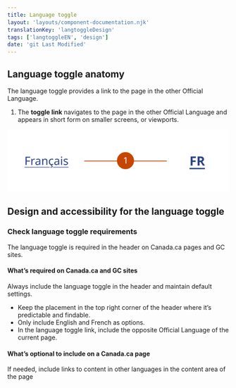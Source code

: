 ```yaml
---
title: Language toggle
layout: 'layouts/component-documentation.njk'
translationKey: 'langtoggleDesign'
tags: ['langtoggleEN', 'design']
date: 'git Last Modified'
---
```


## Language toggle anatomy

The language toggle provides a link to the page in the other Official Language.

<ol class="anatomy-list">
  <li>The <strong>toggle link</strong> navigates to the page in the other Official Language and appears in short form on smaller screens, or viewports.</li>
</ol>

<img class="b-sm b-default p-300" src="/images/en/components/anatomy/gcds-lang-toggle-anatomy.svg" alt="Large screen sized language toggle with “Français” link and small screen sized language toggle with “FR” link. Each individual element of the component has a number pointing to it."/>

## Design and accessibility for the language toggle

### Check language toggle requirements

The language toggle is required in the header on Canada.ca pages and GC sites.

#### What’s required on Canada.ca and GC sites

Always include the language toggle in the header and maintain default settings.

- Keep the placement in the top right corner of the header where it’s predictable and findable.
- Only include English and French as options.
- In the language toggle link, include the opposite Official Language of the current page.

#### What’s optional to include on a Canada.ca page

If needed, include links to content in other languages in the content area of the page
